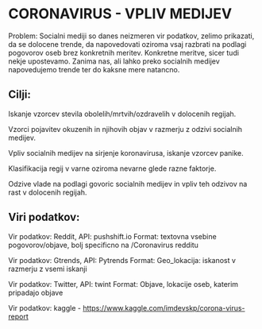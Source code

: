 # CORONAVIRUS - VPLIV MEDIJEV
Problem: Socialni mediji so danes neizmeren vir podatkov, zelimo prikazati, da se dolocene trende, da napovedovati oziroma vsaj razbrati na podlagi pogovorov oseb brez konkretnih meritev. Konkretne meritve, sicer tudi nekje upostevamo.
Zanima nas, ali lahko preko socialnih medijev napovedujemo trende ter do kaksne mere natancno.

## Cilji:

Iskanje vzorcev stevila obolelih/mrtvih/ozdravelih v dolocenih regijah.

Vzorci pojavitev okuzenih in njihovih objav v razmerju z odzivi socialnih medijev.

Vpliv socialnih medijev na sirjenje koronavirusa, iskanje vzorcev panike.

Klasifikacija regij v varne oziroma nevarne glede razne faktorje.

Odzive vlade na podlagi govoric socialnih medijev in vpliv teh odzivov na rast v dolocenih regijah.


## Viri podatkov:

Vir podatkov: Reddit, API: pushshift.io
Format: textovna vsebine pogovorov/objave, bolj specificno na /Coronavirus redditu

Vir podatkov: Gtrends, API: Pytrends
Format: Geo_lokacija: iskanost v razmerju z vsemi iskanji

Vir podatkov: Twitter, API: twint
Format: Objave, lokacije oseb, katerim pripadajo objave

Vir podatkov: kaggle - https://www.kaggle.com/imdevskp/corona-virus-report

